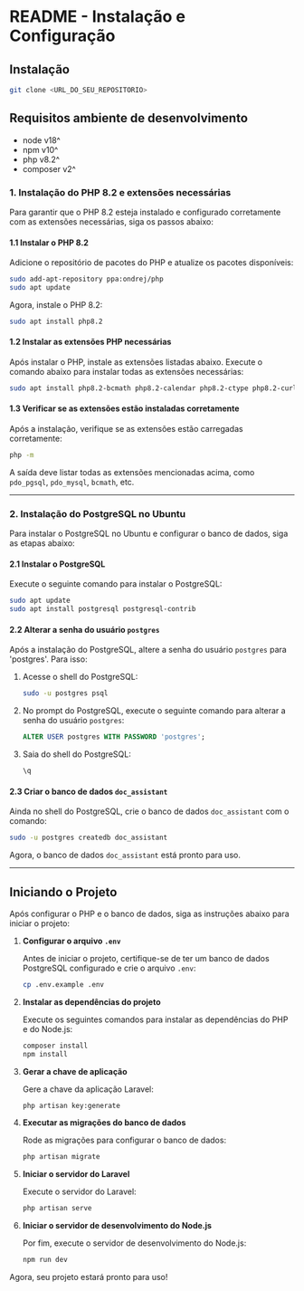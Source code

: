 
# README - Instalação e Configuração

## Instalação

```bash
git clone <URL_DO_SEU_REPOSITORIO>
```

## Requisitos ambiente de desenvolvimento

- node v18^
- npm v10^
- php v8.2^
- composer v2^

### 1. Instalação do PHP 8.2 e extensões necessárias

Para garantir que o PHP 8.2 esteja instalado e configurado corretamente com as extensões necessárias, siga os passos abaixo:

#### 1.1 Instalar o PHP 8.2

Adicione o repositório de pacotes do PHP e atualize os pacotes disponíveis:

```bash
sudo add-apt-repository ppa:ondrej/php
sudo apt update
```

Agora, instale o PHP 8.2:

```bash
sudo apt install php8.2
```

#### 1.2 Instalar as extensões PHP necessárias

Após instalar o PHP, instale as extensões listadas abaixo. Execute o comando abaixo para instalar todas as extensões necessárias:

```bash
sudo apt install php8.2-bcmath php8.2-calendar php8.2-ctype php8.2-curl php8.2-date php8.2-dom php8.2-exif php8.2-ffi php8.2-fileinfo php8.2-filter php8.2-ftp php8.2-gd php8.2-gettext php8.2-hash php8.2-iconv php8.2-intl php8.2-json php8.2-libxml php8.2-mbstring php8.2-mysqli php8.2-mysqlnd php8.2-openssl php8.2-pcntl php8.2-pcre php8.2-pdo php8.2-pdo-mysql php8.2-pdo-pgsql php8.2-pgsql php8.2-phar php8.2-posix php8.2-random php8.2-readline php8.2-reflection php8.2-session php8.2-shmop php8.2-simplexml php8.2-soap php8.2-sockets php8.2-sodium php8.2-spl php8.2-standard php8.2-sysvmsg php8.2-sysvsem php8.2-sysvshm php8.2-tokenizer php8.2-xml php8.2-xmlreader php8.2-xmlwriter php8.2-xsl php8.2-opcache php8.2-zip php8.2-zlib
```

#### 1.3 Verificar se as extensões estão instaladas corretamente

Após a instalação, verifique se as extensões estão carregadas corretamente:

```bash
php -m
```

A saída deve listar todas as extensões mencionadas acima, como `pdo_pgsql`, `pdo_mysql`, `bcmath`, etc.

---

### 2. Instalação do PostgreSQL no Ubuntu

Para instalar o PostgreSQL no Ubuntu e configurar o banco de dados, siga as etapas abaixo:

#### 2.1 Instalar o PostgreSQL

Execute o seguinte comando para instalar o PostgreSQL:

```bash
sudo apt update
sudo apt install postgresql postgresql-contrib
```

#### 2.2 Alterar a senha do usuário `postgres`

Após a instalação do PostgreSQL, altere a senha do usuário `postgres` para 'postgres'. Para isso:

1. Acesse o shell do PostgreSQL:

   ```bash
   sudo -u postgres psql
   ```

2. No prompt do PostgreSQL, execute o seguinte comando para alterar a senha do usuário `postgres`:

   ```sql
   ALTER USER postgres WITH PASSWORD 'postgres';
   ```

3. Saia do shell do PostgreSQL:

   ```sql
   \q
   ```

#### 2.3 Criar o banco de dados `doc_assistant`

Ainda no shell do PostgreSQL, crie o banco de dados `doc_assistant` com o comando:

```bash
sudo -u postgres createdb doc_assistant
```

Agora, o banco de dados `doc_assistant` está pronto para uso.

---

## Iniciando o Projeto

Após configurar o PHP e o banco de dados, siga as instruções abaixo para iniciar o projeto:

1. **Configurar o arquivo `.env`**

   Antes de iniciar o projeto, certifique-se de ter um banco de dados PostgreSQL configurado e crie o arquivo `.env`:

   ```bash
   cp .env.example .env
   ```

2. **Instalar as dependências do projeto**

   Execute os seguintes comandos para instalar as dependências do PHP e do Node.js:

   ```bash
   composer install
   npm install
   ```

3. **Gerar a chave de aplicação**

   Gere a chave da aplicação Laravel:

   ```bash
   php artisan key:generate
   ```

4. **Executar as migrações do banco de dados**

   Rode as migrações para configurar o banco de dados:

   ```bash
   php artisan migrate
   ```

5. **Iniciar o servidor do Laravel**

   Execute o servidor do Laravel:

   ```bash
   php artisan serve
   ```

6. **Iniciar o servidor de desenvolvimento do Node.js**

   Por fim, execute o servidor de desenvolvimento do Node.js:

   ```bash
   npm run dev
   ```

Agora, seu projeto estará pronto para uso!